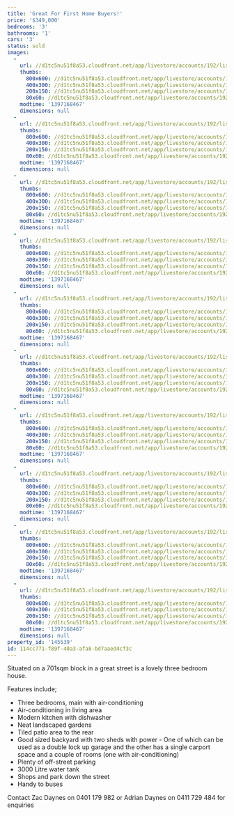 ```yaml
---
title: 'Great For First Home Buyers!'
price: '$349,000'
bedrooms: '3'
bathrooms: '1'
cars: '3'
status: sold
images:
  -
    url: //d1tc5nu51f8a53.cloudfront.net/app/livestore/accounts/192/listings/97993/images/105286361-1_8531131558_20140411041450.jpg
    thumbs:
      800x600: //d1tc5nu51f8a53.cloudfront.net/app/livestore/accounts/192/listings/97993/images/105286361-1_8531131558_20140411041450_800x600.jpg
      400x300: //d1tc5nu51f8a53.cloudfront.net/app/livestore/accounts/192/listings/97993/images/105286361-1_8531131558_20140411041450_400x300.jpg
      200x150: //d1tc5nu51f8a53.cloudfront.net/app/livestore/accounts/192/listings/97993/images/105286361-1_8531131558_20140411041450_200x150.jpg
      80x60: //d1tc5nu51f8a53.cloudfront.net/app/livestore/accounts/192/listings/97993/images/105286361-1_8531131558_20140411041450_80x60.jpg
    modtime: '1397168467'
    dimensions: null
  -
    url: //d1tc5nu51f8a53.cloudfront.net/app/livestore/accounts/192/listings/97993/images/105286361-2_9369876967_20140411041449.jpg
    thumbs:
      800x600: //d1tc5nu51f8a53.cloudfront.net/app/livestore/accounts/192/listings/97993/images/105286361-2_9369876967_20140411041449_800x600.jpg
      400x300: //d1tc5nu51f8a53.cloudfront.net/app/livestore/accounts/192/listings/97993/images/105286361-2_9369876967_20140411041449_400x300.jpg
      200x150: //d1tc5nu51f8a53.cloudfront.net/app/livestore/accounts/192/listings/97993/images/105286361-2_9369876967_20140411041449_200x150.jpg
      80x60: //d1tc5nu51f8a53.cloudfront.net/app/livestore/accounts/192/listings/97993/images/105286361-2_9369876967_20140411041449_80x60.jpg
    modtime: '1397168467'
    dimensions: null
  -
    url: //d1tc5nu51f8a53.cloudfront.net/app/livestore/accounts/192/listings/97993/images/105286361-3_9651341751_20140411041449.jpg
    thumbs:
      800x600: //d1tc5nu51f8a53.cloudfront.net/app/livestore/accounts/192/listings/97993/images/105286361-3_9651341751_20140411041449_800x600.jpg
      400x300: //d1tc5nu51f8a53.cloudfront.net/app/livestore/accounts/192/listings/97993/images/105286361-3_9651341751_20140411041449_400x300.jpg
      200x150: //d1tc5nu51f8a53.cloudfront.net/app/livestore/accounts/192/listings/97993/images/105286361-3_9651341751_20140411041449_200x150.jpg
      80x60: //d1tc5nu51f8a53.cloudfront.net/app/livestore/accounts/192/listings/97993/images/105286361-3_9651341751_20140411041449_80x60.jpg
    modtime: '1397168467'
    dimensions: null
  -
    url: //d1tc5nu51f8a53.cloudfront.net/app/livestore/accounts/192/listings/97993/images/105286361-4_3131796503_20140411041449.jpg
    thumbs:
      800x600: //d1tc5nu51f8a53.cloudfront.net/app/livestore/accounts/192/listings/97993/images/105286361-4_3131796503_20140411041449_800x600.jpg
      400x300: //d1tc5nu51f8a53.cloudfront.net/app/livestore/accounts/192/listings/97993/images/105286361-4_3131796503_20140411041449_400x300.jpg
      200x150: //d1tc5nu51f8a53.cloudfront.net/app/livestore/accounts/192/listings/97993/images/105286361-4_3131796503_20140411041449_200x150.jpg
      80x60: //d1tc5nu51f8a53.cloudfront.net/app/livestore/accounts/192/listings/97993/images/105286361-4_3131796503_20140411041449_80x60.jpg
    modtime: '1397168467'
    dimensions: null
  -
    url: //d1tc5nu51f8a53.cloudfront.net/app/livestore/accounts/192/listings/97993/images/105286361-5_3135391753_20140411041453.jpg
    thumbs:
      800x600: //d1tc5nu51f8a53.cloudfront.net/app/livestore/accounts/192/listings/97993/images/105286361-5_3135391753_20140411041453_800x600.jpg
      400x300: //d1tc5nu51f8a53.cloudfront.net/app/livestore/accounts/192/listings/97993/images/105286361-5_3135391753_20140411041453_400x300.jpg
      200x150: //d1tc5nu51f8a53.cloudfront.net/app/livestore/accounts/192/listings/97993/images/105286361-5_3135391753_20140411041453_200x150.jpg
      80x60: //d1tc5nu51f8a53.cloudfront.net/app/livestore/accounts/192/listings/97993/images/105286361-5_3135391753_20140411041453_80x60.jpg
    modtime: '1397168467'
    dimensions: null
  -
    url: //d1tc5nu51f8a53.cloudfront.net/app/livestore/accounts/192/listings/97993/images/105286361-6_8836763925_20140411041454.jpg
    thumbs:
      800x600: //d1tc5nu51f8a53.cloudfront.net/app/livestore/accounts/192/listings/97993/images/105286361-6_8836763925_20140411041454_800x600.jpg
      400x300: //d1tc5nu51f8a53.cloudfront.net/app/livestore/accounts/192/listings/97993/images/105286361-6_8836763925_20140411041454_400x300.jpg
      200x150: //d1tc5nu51f8a53.cloudfront.net/app/livestore/accounts/192/listings/97993/images/105286361-6_8836763925_20140411041454_200x150.jpg
      80x60: //d1tc5nu51f8a53.cloudfront.net/app/livestore/accounts/192/listings/97993/images/105286361-6_8836763925_20140411041454_80x60.jpg
    modtime: '1397168467'
    dimensions: null
  -
    url: //d1tc5nu51f8a53.cloudfront.net/app/livestore/accounts/192/listings/97993/images/105286361-7_7948330897_20140411041454.jpg
    thumbs:
      800x600: //d1tc5nu51f8a53.cloudfront.net/app/livestore/accounts/192/listings/97993/images/105286361-7_7948330897_20140411041454_800x600.jpg
      400x300: //d1tc5nu51f8a53.cloudfront.net/app/livestore/accounts/192/listings/97993/images/105286361-7_7948330897_20140411041454_400x300.jpg
      200x150: //d1tc5nu51f8a53.cloudfront.net/app/livestore/accounts/192/listings/97993/images/105286361-7_7948330897_20140411041454_200x150.jpg
      80x60: //d1tc5nu51f8a53.cloudfront.net/app/livestore/accounts/192/listings/97993/images/105286361-7_7948330897_20140411041454_80x60.jpg
    modtime: '1397168467'
    dimensions: null
  -
    url: //d1tc5nu51f8a53.cloudfront.net/app/livestore/accounts/192/listings/97993/images/105286361-8_2304634475_20140411041454.jpg
    thumbs:
      800x600: //d1tc5nu51f8a53.cloudfront.net/app/livestore/accounts/192/listings/97993/images/105286361-8_2304634475_20140411041454_800x600.jpg
      400x300: //d1tc5nu51f8a53.cloudfront.net/app/livestore/accounts/192/listings/97993/images/105286361-8_2304634475_20140411041454_400x300.jpg
      200x150: //d1tc5nu51f8a53.cloudfront.net/app/livestore/accounts/192/listings/97993/images/105286361-8_2304634475_20140411041454_200x150.jpg
      80x60: //d1tc5nu51f8a53.cloudfront.net/app/livestore/accounts/192/listings/97993/images/105286361-8_2304634475_20140411041454_80x60.jpg
    modtime: '1397168467'
    dimensions: null
  -
    url: //d1tc5nu51f8a53.cloudfront.net/app/livestore/accounts/192/listings/97993/images/105286361-9_6927608974_20140411041456.jpg
    thumbs:
      800x600: //d1tc5nu51f8a53.cloudfront.net/app/livestore/accounts/192/listings/97993/images/105286361-9_6927608974_20140411041456_800x600.jpg
      400x300: //d1tc5nu51f8a53.cloudfront.net/app/livestore/accounts/192/listings/97993/images/105286361-9_6927608974_20140411041456_400x300.jpg
      200x150: //d1tc5nu51f8a53.cloudfront.net/app/livestore/accounts/192/listings/97993/images/105286361-9_6927608974_20140411041456_200x150.jpg
      80x60: //d1tc5nu51f8a53.cloudfront.net/app/livestore/accounts/192/listings/97993/images/105286361-9_6927608974_20140411041456_80x60.jpg
    modtime: '1397168467'
    dimensions: null
  -
    url: //d1tc5nu51f8a53.cloudfront.net/app/livestore/accounts/192/listings/97993/images/105286361-10_7047698559_20140411041501.jpg
    thumbs:
      800x600: //d1tc5nu51f8a53.cloudfront.net/app/livestore/accounts/192/listings/97993/images/105286361-10_7047698559_20140411041501_800x600.jpg
      400x300: //d1tc5nu51f8a53.cloudfront.net/app/livestore/accounts/192/listings/97993/images/105286361-10_7047698559_20140411041501_400x300.jpg
      200x150: //d1tc5nu51f8a53.cloudfront.net/app/livestore/accounts/192/listings/97993/images/105286361-10_7047698559_20140411041501_200x150.jpg
      80x60: //d1tc5nu51f8a53.cloudfront.net/app/livestore/accounts/192/listings/97993/images/105286361-10_7047698559_20140411041501_80x60.jpg
    modtime: '1397168467'
    dimensions: null
property_id: '145539'
id: 114cc771-f89f-40a3-afa8-bd7aaed4cf3c
---
```

Situated on a 701sqm block in a great street is a lovely three bedroom house.

Features include;
*  Three bedrooms, main with air-conditioning
*  Air-conditioning in living area
*  Modern kitchen with dishwasher
*  Neat landscaped gardens
*  Tiled patio area to the rear
*  Good sized backyard with two sheds with power - One of which can be used as a double lock up garage and the other has a single carport space and a couple of rooms (one with air-conditioning)
*  Plenty of off-street parking
*  3000 Litre water tank
*  Shops and park down the street
*  Handy to buses

Contact Zac Daynes on 0401 179 982 or Adrian Daynes on 0411 729 484 for enquiries